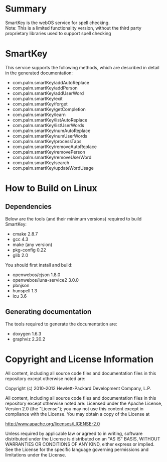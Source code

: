 Summary
=======

SmartKey is the webOS service for spell checking.  
Note: This is a limited functionality version, without the third party proprietary libraries used to support spell checking

SmartKey
========

This service supports the following methods, which are described in detail in the generated documentation:  

* com.palm.smartKey/addAutoReplace
* com.palm.smartKey/addPerson
* com.palm.smartKey/addUserWord
* com.palm.smartKey/exit
* com.palm.smartKey/forget
* com.palm.smartKey/getCompletion
* com.palm.smartKey/learn
* com.palm.smartKey/listAutoReplace
* com.palm.smartKey/listUserWords
* com.palm.smartKey/numAutoReplace
* com.palm.smartKey/numUserWords
* com.palm.smartKey/processTaps
* com.palm.smartKey/removeAutoReplace
* com.palm.smartKey/removePerson
* com.palm.smartKey/removeUserWord
* com.palm.smartKey/search
* com.palm.smartKey/updateWordUsage


How to Build on Linux
=====================

## Dependencies

Below are the tools (and their minimum versions) required to build SmartKey:

* cmake 2.8.7
* gcc 4.3
* make (any version)
* pkg-config 0.22
* glib 2.0

You should first install and build:
* openwebos/cjson 1.8.0
* openwebos/luna-service2 3.0.0
* pbnjson
* hunspell  1.3
* icu  3.6

## Generating documentation

The tools required to generate the documentation are:

* doxygen 1.6.3
* graphviz 2.20.2


# Copyright and License Information

All content, including all source code files and documentation files in this repository except otherwise noted are: 

 Copyright (c) 2010-2012 Hewlett-Packard Development Company, L.P.

All content, including all source code files and documentation files in this repository except otherwise noted are:
Licensed under the Apache License, Version 2.0 (the "License");
you may not use this content except in compliance with the License.
You may obtain a copy of the License at

http://www.apache.org/licenses/LICENSE-2.0

Unless required by applicable law or agreed to in writing, software
distributed under the License is distributed on an "AS IS" BASIS,
WITHOUT WARRANTIES OR CONDITIONS OF ANY KIND, either express or implied.
See the License for the specific language governing permissions and
limitations under the License.
